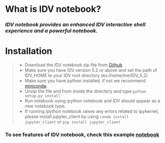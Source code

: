 # What is IDV notebook? 
### *IDV notebook provides an enhanced IDV interactive shell experience and a powerful notebook.* ###




# Installation #
>* Download the IDV notebook zip file from [Github](https://github.com/suvarchal/JyIDV/archive/master.zip)
>* Make sure you have IDV version 5.2 or above and set the path of IDV_HOME to your IDV root directory (ex:/home/me/IDV_5.2)
>* Make sure you have python installed, if not we recommend [miniconda](http://conda.pydata.org/miniconda.html).
>* Unzip the file and from inside the directory and type `python setup.py install` 
>* Run notebook using ipython notebook and IDV should appear as a new notebook type.
>* If running ipython notebook raises any errors related to ipykernel, please install jupyter_client by using `conda install jupyter_client` or `pip install jupyter_client`


### To see features of IDV notebook, check this example [notebook](https://github.com/suvarchal/JyIDV/blob/master/examples/IDVoverview.ipynb) ###
